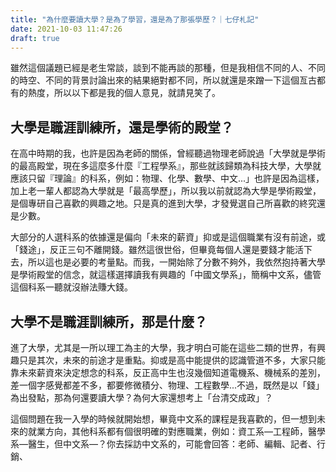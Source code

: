 ```yaml
---
title: "為什麼要讀大學？是為了學習，還是為了那張學歷？｜七仔札記"
date: 2021-10-03 11:47:26
draft: true
---
```


雖然這個議題已經是老生常談，談到不能再談的那種，但是我相信不同的人、不同的時空、不同的背景討論出來的結果絕對都不同，所以就還是來蹭一下這個亙古都有的熱度，所以以下都是我的個人意見，就請見笑了。

## 大學是職涯訓練所，還是學術的殿堂？
在高中時期的我，也許是因為老師的關係，曾經聽過物理老師說過「大學就是學術的最高殿堂，現在多這麼多什麼『工程學系』，那些就該歸類為科技大學，大學就應該只留『理論』的科系，例如：物理、化學、數學、中文...」也許是因為這樣，加上老一輩人都認為大學就是「最高學歷」，所以我以前就認為大學是學術殿堂，是個專研自己喜歡的興趣之地。只是真的進到大學，才發覺選自己所喜歡的終究還是少數。

大部分的人選科系的依據還是偏向「未來的薪資」抑或是這個職業有沒有前途，或「錢途」，反正三句不離開錢。雖然這很世俗，但畢竟每個人還是要錢才能活下去，所以這也是必要的考量點。而我，一開始除了分數不夠外，我依然抱持著大學是學術殿堂的信念，就這樣選擇讀我有興趣的「中國文學系」，簡稱中文系，儘管這個科系一聽就沒辦法賺大錢。

## 大學不是職涯訓練所，那是什麼？
進了大學，尤其是一所以理工為主的大學，我才明白可能在這些二類的世界，有興趣只是其次，未來的前途才是重點。抑或是高中能提供的認識管道不多，大家只能靠未來薪資來決定想念的科系，反正高中生也沒幾個知道電機系、機械系的差別，差一個字感覺都差不多，都要修微積分、物理、工程數學...不過，既然是以「錢」為出發點，那為何還要讀大學？為何大家還想考上「台清交成政」？

這個問題在我一入學的時候就開始想，畢竟中文系的課程是我喜歡的，但一想到未來的就業方向，其他科系都有個很明確的對應職業，例如：資工系—工程師，醫學系—醫生，但中文系—？你去採訪中文系的，可能會回答：老師、編輯、記者、行銷、
